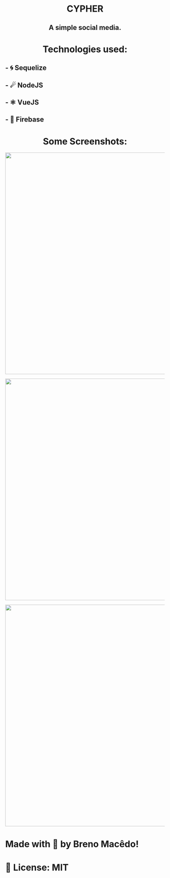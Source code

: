 <h1 align="center">CYPHER</h1>
<h2 align="center">A simple social media.</h2>

<h1 align="center">Technologies used:</h1>
<h2>- 🌀 Sequelize</h2>
<h2>- ☄ NodeJS</h2>
<h2>- ⚛ VueJS</h2>
<h2>- 💽 Firebase</h2>

<h1 align="center">Some Screenshots:</h1>

<p align="center">
    <img width="700" src="https://i.imgur.com/YmaTR3e.png" alt="">
</p>

<p align="center">
    <img width="700" src="https://i.imgur.com/DqIZT9Y.png" alt="">
</p>

<p align="center">
    <img width="700" src="https://i.imgur.com/4Ic4opb.png" alt="">
</p>

<h1>Made with 💙 by Breno Macêdo!</h1>
<h1>📘 License: MIT</h1>
